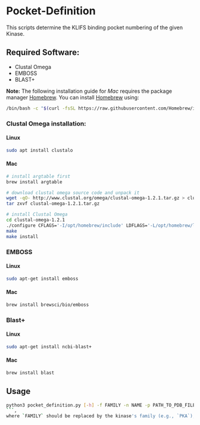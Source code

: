 # Pocket-Definition
This scripts determine the KLIFS binding pocket numbering of the given Kinase. 

## Required Software:
 - Clustal Omega
 - EMBOSS
 - BLAST+

 **Note:** The following installation guide for *Mac* requires the package manager [Homebrew](https://brew.sh/). You can install [Homebrew](https://brew.sh/) using:
 ```bash
/bin/bash -c "$(curl -fsSL https://raw.githubusercontent.com/Homebrew/install/HEAD/install.sh)"
```
 
 ### Clustal Omega installation:
 #### Linux
 ```bash
 sudo apt install clustalo
```
 #### Mac
  ```bash
# install argtable first
brew install argtable

# download clustal omega source code and unpack it
wget -qO- http://www.clustal.org/omega/clustal-omega-1.2.1.tar.gz > clustal-omega-1.2.1.tar.gz
tar zxvf clustal-omega-1.2.1.tar.gz

# install Clustal Omega
cd clustal-omega-1.2.1
./configure CFLAGS='-I/opt/homebrew/include' LDFLAGS='-L/opt/homebrew/lib'
make
make install
```

### EMBOSS
#### Linux
```bash
sudo apt-get install emboss
```
#### Mac 
  ```bash
brew install brewsci/bio/emboss
```

### Blast+
#### Linux
```bash
sudo apt-get install ncbi-blast+
```
#### Mac
  ```bash
brew install blast
```

## Usage
```bash
python3 pocket_definition.py [-h] -f FAMILY -n NAME -p PATH_TO_PDB_FILE
```,
where `FAMILY` should be replaced by the kinase's family (e.g., `PKA`), and `NAME` by the kinase's name (e.g., `Prkaca`).
